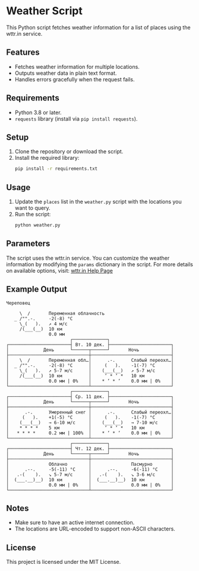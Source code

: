 
# Weather Script

This Python script fetches weather information for a list of places using the wttr.in service.


## Features
- Fetches weather information for multiple locations.
- Outputs weather data in plain text format.
- Handles errors gracefully when the request fails.

## Requirements
- Python 3.8 or later.
- `requests` library (install via `pip install requests`).

## Setup
1. Clone the repository or download the script.
2. Install the required library:
   ```bash
   pip install -r requirements.txt
   ```

## Usage
1. Update the `places` list in the `weather.py` script with the locations you want to query.
2. Run the script:
   ```bash
   python weather.py
   ```

## Parameters
The script uses the wttr.in service. You can customize the weather information by modifying the `params` dictionary in the script. For more details on available options, visit:
[wttr.in Help Page](https://wttr.in/:help)

## Example Output
```
Череповец

     \  /       Переменная облачность
   _ /"".-.     -2(-8) °C
     \_(   ).   ↗ 4 м/c
     /(___(__)  10 км
                0.0 мм
                        ┌─────────────┐
┌───────────────────────┤ Вт. 10 дек. ├───────────────────────┐
│             День      └──────┬──────┘       Ночь            │
├──────────────────────────────┼──────────────────────────────┤
│    \  /       Переменная обл…│      .-.      Слабый переохл…│
│  _ /"".-.     -2(-8) °C      │     (   ).    -1(-7) °C      │
│    \_(   ).   ↗ 5-7 м/c      │    (___(__)   ↗ 5-7 м/c      │
│    /(___(__)  10 км          │     ‘ * ‘ *   10 км          │
│               0.0 мм | 0%    │    * ‘ * ‘    0.0 мм | 0%    │
└──────────────────────────────┴──────────────────────────────┘
                        ┌─────────────┐
┌───────────────────────┤ Ср. 11 дек. ├───────────────────────┐
│             День      └──────┬──────┘       Ночь            │
├──────────────────────────────┼──────────────────────────────┤
│      .-.      Умеренный снег │      .-.      Слабый переохл…│
│     (   ).    +1(-5) °C      │     (   ).    -1(-7) °C      │
│    (___(__)   → 6-10 м/c     │    (___(__)   → 7-10 м/c     │
│    * * * *    5 км           │     ‘ * ‘ *   10 км          │
│   * * * *     0.2 мм | 100%  │    * ‘ * ‘    0.0 мм | 0%    │
└──────────────────────────────┴──────────────────────────────┘
                        ┌─────────────┐
┌───────────────────────┤ Чт. 12 дек. ├───────────────────────┐
│             День      └──────┬──────┘       Ночь            │
├──────────────────────────────┼──────────────────────────────┤
│               Облачно        │               Пасмурно       │
│      .--.     -5(-11) °C     │      .--.     -6(-11) °C     │
│   .-(    ).   ↘ 5-7 м/c      │   .-(    ).   ↘ 3-6 м/c      │
│  (___.__)__)  10 км          │  (___.__)__)  10 км          │
│               0.0 мм | 0%    │               0.0 мм | 0%    │
└──────────────────────────────┴──────────────────────────────┘
```

## Notes
- Make sure to have an active internet connection.
- The locations are URL-encoded to support non-ASCII characters.

## License
This project is licensed under the MIT License.
